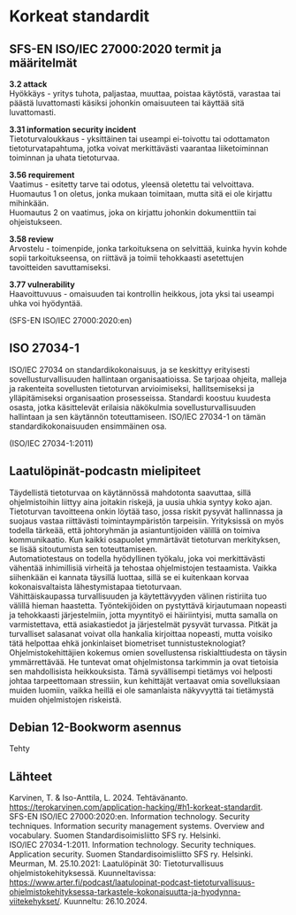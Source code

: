 # Korkeat standardit

## SFS-EN ISO/IEC 27000:2020 termit ja määritelmät
**3.2 attack**  
Hyökkäys - yritys tuhota, paljastaa, muuttaa, poistaa käytöstä, varastaa tai päästä luvattomasti käsiksi johonkin omaisuuteen tai käyttää sitä luvattomasti.  
  
**3.31 information security incident**  
Tietoturvaloukkaus - yksittäinen tai useampi ei-toivottu tai odottamaton tietoturvatapahtuma, jotka voivat merkittävästi vaarantaa liiketoiminnan toiminnan ja uhata tietoturvaa.
  
**3.56 requirement**  
Vaatimus - esitetty tarve tai odotus, yleensä oletettu tai velvoittava.  
Huomautus 1 on oletus, jonka mukaan toimitaan, mutta sitä ei ole kirjattu mihinkään.  
Huomautus 2 on vaatimus, joka on kirjattu johonkin dokumenttiin tai ohjeistukseen.  

**3.58 review**  
Arvostelu - toimenpide, jonka tarkoituksena on selvittää, kuinka hyvin kohde sopii tarkoitukseensa, on riittävä ja toimii tehokkaasti asetettujen tavoitteiden savuttamiseksi.  
  
**3.77 vulnerability**  
Haavoittuvuus - omaisuuden tai kontrollin heikkous, jota yksi tai useampi uhka voi hyödyntää.  

(SFS-EN ISO/IEC 27000:2020:en)
  
## ISO 27034-1
ISO/IEC 27034 on standardikokonaisuus, ja se keskittyy erityisesti sovellusturvallisuuden hallintaan organisaatioissa. Se tarjoaa ohjeita, malleja ja rakenteita sovellusten tietoturvan arvioimiseksi, hallitsemiseksi ja ylläpitämiseksi organisaation prosesseissa. Standardi koostuu kuudesta osasta, jotka käsittelevät erilaisia näkökulmia sovellusturvallisuuden hallintaan ja sen käytännön toteuttamiseen. ISO/IEC 27034-1 on tämän standardikokonaisuuden ensimmäinen osa.  

(ISO/IEC 27034-1:2011)

## Laatulöpinät-podcastn mielipiteet
Täydellistä tietoturvaa on käytännössä mahdotonta saavuttaa, sillä ohjelmistoihin liittyy aina joitakin riskejä, ja uusia uhkia syntyy koko ajan. Tietoturvan tavoitteena onkin löytää taso, jossa riskit pysyvät hallinnassa ja suojaus vastaa riittävästi toimintaympäristön tarpeisiin. Yrityksissä on myös todella tärkeää, että johtoryhmän ja asiantuntijoiden välillä on toimiva kommunikaatio. Kun kaikki osapuolet ymmärtävät tietoturvan merkityksen, se lisää sitoutumista sen toteuttamiseen.  
Automatiotestaus on todella hyödyllinen työkalu, joka voi merkittävästi vähentää inhimillisiä virheitä ja tehostaa ohjelmistojen testaamista. Vaikka siihenkään ei kannata täysillä luottaa, sillä se ei kuitenkaan korvaa kokonaisvaltaista lähestymistapaa tietoturvaan.  
Vähittäiskaupassa turvallisuuden ja käytettävyyden välinen ristiriita tuo välillä hieman haastetta. Työntekijöiden on pystyttävä kirjautumaan nopeasti ja tehokkaasti järjestelmiin, jotta myyntityö ei häiriintyisi, mutta samalla on varmistettava, että asiakastiedot ja järjestelmät pysyvät turvassa. Pitkät ja turvalliset salasanat voivat olla hankalia kirjoittaa nopeasti, mutta voisiko tätä helpottaa ehkä jonkinlaiset biometriset tunnistusteknologiat?  
Ohjelmistokehittäjien kokemus omien sovellustensa riskialttiudesta on täysin ymmärrettävää. He tuntevat omat ohjelmistonsa tarkimmin ja ovat tietoisia sen mahdollisista heikkouksista. Tämä syvällisempi tietämys voi helposti johtaa tarpeettomaan stressiin, kun kehittäjät vertaavat omia sovelluksiaan muiden luomiin, vaikka heillä ei ole samanlaista näkyvyyttä tai tietämystä muiden ohjelmistojen riskeistä.

## Debian 12-Bookworm asennus
Tehty

## Lähteet
Karvinen, T. & Iso-Anttila, L. 2024. Tehtävänanto. https://terokarvinen.com/application-hacking/#h1-korkeat-standardit.  
SFS-EN ISO/IEC 27000:2020:en. Information technology. Security techniques. Information security management systems. Overview and vocabulary. Suomen Standardisoimisliitto SFS ry. Helsinki.  
ISO/IEC 27034-1:2011. Information technology. Security techniques. Application security. Suomen Standardisoimisliitto SFS ry. Helsinki.  
Meurman, M. 25.10.2021: Laatulöpinät 30: Tietoturvallisuus ohjelmistokehityksessä. Kuunneltavissa: https://www.arter.fi/podcast/laatulopinat-podcast-tietoturvallisuus-ohjelmistokehityksessa-tarkastele-kokonaisuutta-ja-hyodynna-viitekehykset/. Kuunneltu: 26.10.2024.  
